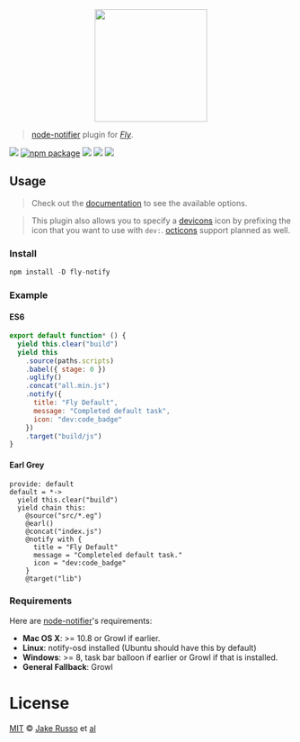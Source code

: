 <div align="center">
  <a href="http://github.com/flyjs/fly">
    <img width=200px  src="https://cloud.githubusercontent.com/assets/8317250/8733685/0be81080-2c40-11e5-98d2-c634f076ccd7.png">
  </a>
</div>

> [node-notifier][notify] plugin for _[Fly][fly]_.

[![][fly-badge]][fly]
[![npm package][npm-ver-link]][releases]
[![][dl-badge]][npm-pkg-link]
[![][travis-badge]][travis-link]
[![][mit-badge]][mit]

## Usage
> Check out the [documentation](https://github.com/mikaelbr/node-notifier#all-notification-options-with-their-defaults) to see the available options.

> This plugin also allows you to specify a [devicons](http://vorillaz.github.io/devicons/#/dafont) icon by prefixing the
icon that you want to use with `dev:`. [octicons](https://octicons.github.com/) support planned as well.

### Install
```a
npm install -D fly-notify
```

### Example

#### ES6
```js
export default function* () {
  yield this.clear("build")
  yield this
    .source(paths.scripts)
    .babel({ stage: 0 })
    .uglify()
    .concat("all.min.js")
    .notify({
      title: "Fly Default",
      message: "Completed default task",
      icon: "dev:code_badge"
    })
    .target("build/js")
}
```
#### Earl Grey
```earl-grey
provide: default
default = *->
  yield this.clear("build")
  yield chain this:
    @source("src/*.eg")
    @earl()
    @concat("index.js")
    @notify with {
      title = "Fly Default"
      message = "Completeled default task."
      icon = "dev:code_badge"
    }
    @target("lib")
```

### Requirements
Here are [node-notifier][notify]'s requirements:
- **Mac OS X**: >= 10.8 or Growl if earlier.
- **Linux**: notify-osd installed (Ubuntu should have this by default)
- **Windows**: >= 8, task bar balloon if earlier or Growl if that is installed.
- **General Fallback**: Growl


# License

[MIT][mit] © [Jake Russo][author] et [al][contributors]


[notify]:       https://github.com/mikaelbr/node-notifier
[mit]:          http://opensource.org/licenses/MIT
[author]:       http://github.com/MadcapJake
[contributors]: https://github.com/MadcapJake/fly-notify/graphs/contributors
[releases]:     https://github.com/MadcapJake/fly-notify/releases
[fly]:          https://www.github.com/flyjs/fly
[fly-badge]:    https://img.shields.io/badge/fly-JS-05B3E1.svg?style=flat-square
[mit-badge]:    https://img.shields.io/badge/license-MIT-444444.svg?style=flat-square
[npm-pkg-link]: https://www.npmjs.org/package/fly-notify
[npm-ver-link]: https://img.shields.io/npm/v/fly-notify.svg?style=flat-square
[dl-badge]:     http://img.shields.io/npm/dm/fly-notify.svg?style=flat-square
[travis-link]:  https://travis-ci.org/MadcapJake/fly-notify
[travis-badge]: http://img.shields.io/travis/MadcapJake/fly-notify.svg?style=flat-square
